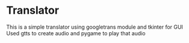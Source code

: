 # Translator
This is a simple translator using googletrans module and tkinter for GUI
Used gtts to create audio and pygame to play that audio
